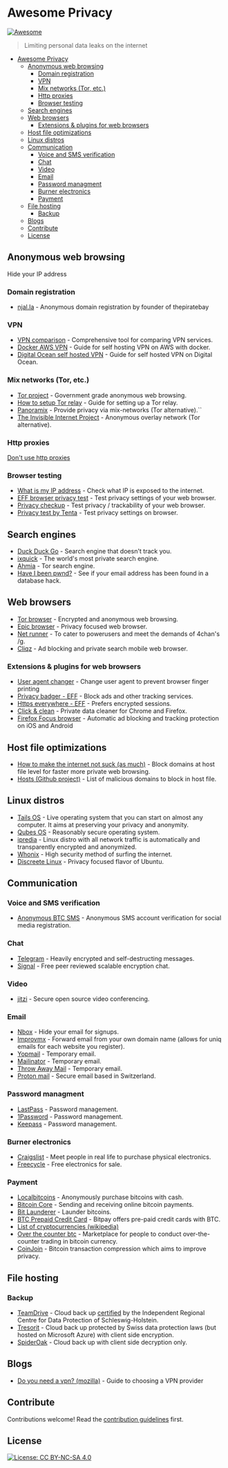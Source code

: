 # Awesome Privacy
[![Awesome](https://cdn.rawgit.com/sindresorhus/awesome/d7305f38d29fed78fa85652e3a63e154dd8e8829/media/badge.svg)](https://github.com/sindresorhus/awesome)

> Limiting personal data leaks on the internet

<!-- TOC -->

- [Awesome Privacy](#awesome-privacy)
  - [Anonymous web browsing](#anonymous-web-browsing)
    - [Domain registration](#domain-registration)
    - [VPN](#vpn)
    - [Mix networks (Tor, etc.)](#mix-networks-tor-etc)
    - [Http proxies](#http-proxies)
    - [Browser testing](#browser-testing)
  - [Search engines](#search-engines)
  - [Web browsers](#web-browsers)
    - [Extensions & plugins for web browsers](#extensions--plugins-for-web-browsers)
  - [Host file optimizations](#host-file-optimizations)
  - [Linux distros](#linux-distros)
  - [Communication](#communication)
    - [Voice and SMS verification](#voice-and-sms-verification)
    - [Chat](#chat)
    - [Video](#video)
    - [Email](#email)
    - [Password managment](#password-managment)
    - [Burner electronics](#burner-electronics)
    - [Payment](#payment)
  - [File hosting](#file-hosting)
    - [Backup](#backup)
  - [Blogs](#blogs)
  - [Contribute](#contribute)
  - [License](#license)

## Anonymous web browsing
Hide your IP address
### Domain registration
- [njal.la](https://njal.la/) - Anonymous domain registration by founder of thepiratebay

### VPN
- [VPN comparison](https://thatoneprivacysite.net/simple-vpn-comparison-chart/) - Comprehensive tool for comparing VPN services.
- [Docker AWS VPN](https://gist.github.com/glennschler/63e3c3f93038cddb5204) - Guide for self hosting VPN on AWS with docker.
- [Digital Ocean self hosted VPN](https://www.digitalocean.com/community/tutorials/how-to-set-up-an-openvpn-server-on-ubuntu-16-04) - Guide for self hosted VPN on Digital Ocean.

### Mix networks (Tor, etc.)
- [Tor project](https://www.torproject.org) - Government grade anonymous web browsing.
- [How to setup Tor relay](https://www.torproject.org/docs/tor-doc-relay.html.en) - Guide for setting up a Tor relay.
- [Panoramix](https://panoramix-project.eu/) - Provide privacy via mix-networks (Tor alternative).``
- [The Invisible Internet Project](https://geti2p.net/en/) - Anonymous overlay network (Tor alternative).

### Http proxies
[Don't use http proxies](https://www.defcon.org/images/defcon-17/dc-17-presentations/defcon-17-edward_zaborowski-doppelganger.pdf)

### Browser testing
- [What is my IP address](http://whatismyipaddress.com/) - Check what IP is exposed to the internet.
- [EFF browser privacy test](https://panopticlick.eff.org/tracker) - Test privacy settings of your web browser.
- [Privacy checkup](https://ipinfo.info/html/privacy-check.php) - Test privacy / trackability of your web browser.
- [Privacy test by Tenta](https://tenta.com/test/) - Test privacy settings on browser.

## Search engines
- [Duck Duck Go](https://duckduckgo.com) - Search engine that doesn't track you.
- [ixquick](https://www.ixquick.com/) - The world's most private search engine.
- [Ahmia](https://ahmia.fi/) - Tor search engine.
- [Have I been pwnd?](https://haveibeenpwned.com/) - See if your email address has been found in a database hack.

## Web browsers
- [Tor browser](https://www.torproject.org/projects/torbrowser.html.en) - Encrypted and anonymous web browsing.
- [Epic browser](https://www.epicbrowser.com/) - Privacy focused web browser.
- [Net runner](https://netrunner.cc) - To cater to powerusers and meet the demands of 4chan's /g.
- [Cliqz](https://cliqz.com/en/) - Ad blocking and private search mobile web browser.

### Extensions & plugins for web browsers
- [User agent changer](https://chrome.google.com/webstore/detail/user-agent-switcher-for-c/djflhoibgkdhkhhcedjiklpkjnoahfmg?hl=en-US) - Change user agent to prevent browser finger printing
- [Privacy badger - EFF](https://www.eff.org/privacybadger) - Block ads and other tracking services.
- [Https everywhere - EFF](https://www.eff.org/https-everywhere) - Prefers encrypted sessions.
- [Click & clean](https://www.hotcleaner.com/clickclean_chrome.html) - Private data cleaner for Chrome and Firefox.
- [Firefox Focus browser](https://www.mozilla.org/en-US/firefox/focus/) - Automatic ad blocking and tracking protection on iOS and Android

## Host file optimizations 
- [How to make the internet not suck (as much)](http://someonewhocares.org/hosts/) - Block domains at host file level for faster more private web browsing.
- [Hosts (Github project)](https://github.com/StevenBlack/hosts) - List of malicious domains to block in host file.

## Linux distros
- [Tails OS](https://tails.boum.org/) - Live operating system that you can start on almost any computer. It aims at preserving your privacy and anonymity.
- [Qubes OS](https://www.qubes-os.org/) - Reasonably secure operating system.
- [ipredia](http://www.ipredia.org/) - Linux distro with all network traffic is automatically and transparently encrypted and anonymized.
- [Whonix](https://www.whonix.org/) - High security method of surfing the internet.
- [Discreete Linux](https://www.privacy-cd.org/) - Privacy focused flavor of Ubuntu.

## Communication
### Voice and SMS verification
- [Anonymous BTC SMS](https://www.anonymousbtcsms.com) - Anonymous SMS account verification for social media registration.

### Chat
- [Telegram](https://telegram.org/) - Heavily encrypted and self-destructing messages.
- [Signal](https://whispersystems.org/) - Free peer reviewed scalable encryption chat.

### Video
- [jitzi](https://jitsi.org/) - Secure open source video conferencing.

### Email
- [Nbox](https://nbox.notif.me/) - Hide your email for signups.
- [Improvmx](http://improvmx.com/) - Forward email from your own domain name (allows for uniq emails for each website you register).
- [Yopmail](http://www.yopmail.com/en/email-generator.php) - Temporary email.
- [Mailinator](https://www.mailinator.com/) - Temporary email.
- [Throw Away Mail](http://www.throwawaymail.com/) - Temporary email.
- [Proton mail](https://protonmail.com/) - Secure email based in Switzerland.

### Password managment
- [LastPass](https://www.lastpass.com/) - Password management.
- [1Password](https://1password.com/) - Password management.
- [Keepass](http://keepass.info/) - Password management.

### Burner electronics
- [Craigslist](https://craigslist.com) - Meet people in real life to purchase physical electronics.
- [Freecycle](https://www.freecycle.org/) - Free electronics for sale.

### Payment
- [Localbitcoins](https://localbitcoins.com/) - Anonymously purchase bitcoins with cash.
- [Bitcoin Core](https://bitcoin.org/en/download) - Sending and receiving online bitcoin payments.
- [Bit Launderer](https://bitlaunder.com/) - Launder bitcoins.
- [BTC Prepaid Credit Card](https://bitpay.com/card/) - Bitpay offers pre-paid credit cards with BTC.
- [List of cryptocurrencies (wikipedia)](https://en.wikipedia.org/wiki/List_of_cryptocurrencies)
- [Over the counter btc](https://bitcoin-otc.com/) - Marketplace for people to conduct over-the-counter trading in bitcoin currency.
- [CoinJoin](https://en.bitcoin.it/wiki/CoinJoin) - Bitcoin transaction compression which aims to improve privacy.
## File hosting
### Backup
  - [TeamDrive](https://www.teamdrive.com/en/) - Cloud back up [certified](https://www.teamdrive.com/en/certification/) by the Independent Regional Centre for Data Protection of Schleswig-Holstein.
  - [Tresorit](https://www.teamdrive.com/en/) - Cloud back up protected by Swiss data protection laws (but hosted on Microsoft Azure) with client side encryption.
  - [SpiderOak](https://www.teamdrive.com/en/) - Cloud back up with client side decryption only.

## Blogs
  - [Do you need a vpn? (mozilla)](https://blog.mozilla.org/internetcitizen/2017/08/29/do-you-need-a-vpn/) - Guide to choosing a VPN provider
## Contribute

Contributions welcome! Read the [contribution guidelines](contributing.md) first.

## License

[![License: CC BY-NC-SA 4.0](https://licensebuttons.net/l/by-nc-sa/4.0/80x15.png)](https://creativecommons.org/licenses/by-nc-sa/4.0/)